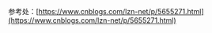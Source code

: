 参考处：[https://www.cnblogs.com/lzn-net/p/5655271.html](https://www.cnblogs.com/lzn-net/p/5655271.html)